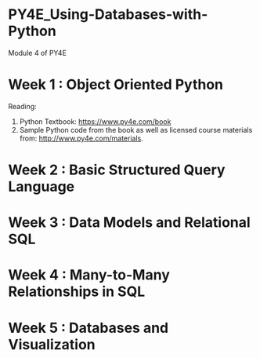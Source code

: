 # PY4E_Using-Databases-with-Python
Module 4 of PY4E

# Week 1 : Object Oriented Python

Reading:
1. Python Textbook: https://www.py4e.com/book
2. Sample Python code from the book as well as licensed course materials from: http://www.py4e.com/materials.

# Week 2 : Basic Structured Query Language
# Week 3 : Data Models and Relational SQL
# Week 4 : Many-to-Many Relationships in SQL
# Week 5 : Databases and Visualization
